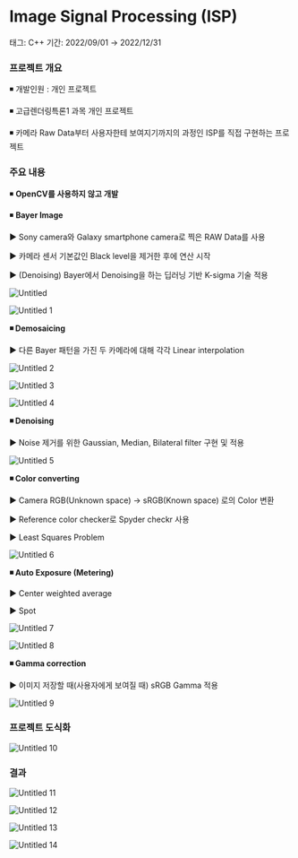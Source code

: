 # Image Signal Processing (ISP)

태그: C++
기간: 2022/09/01 → 2022/12/31

### **프로젝트 개요**

◾ 개발인원 : 개인 프로젝트

◾ 고급렌더링특론1 과목 개인 프로젝트

◾ 카메라 Raw Data부터 사용자한테 보여지기까지의 과정인 ISP를 직접 구현하는 프로젝트

### 주요 내용

◾ **OpenCV를 사용하지 않고 개발**

◾ **Bayer Image**

▶ Sony camera와 Galaxy smartphone camera로 찍은 RAW Data를 사용

▶ 카메라 센서 기본값인 Black level을 제거한 후에 연산 시작

▶ (Denoising) Bayer에서 Denoising을 하는 딥러닝 기반 K-sigma 기술 적용

![Untitled](https://github.com/InYongShin/ISP-Simulation/assets/57998317/04bcfe07-db93-4ce4-87a9-050dd391af96)

![Untitled 1](https://github.com/InYongShin/ISP-Simulation/assets/57998317/71c26ef4-df2c-4e6d-aec6-dcd7c9cee643)

**◾ Demosaicing**

▶ 다른 Bayer 패턴을 가진 두 카메라에 대해 각각 Linear interpolation

![Untitled 2](https://github.com/InYongShin/ISP-Simulation/assets/57998317/cb02ce7e-bc4c-4fe6-b429-4c192ebdf995)

![Untitled 3](https://github.com/InYongShin/ISP-Simulation/assets/57998317/2368a40f-90b2-4477-b15e-fd7de7d2a443)

![Untitled 4](https://github.com/InYongShin/ISP-Simulation/assets/57998317/80006bc4-6ff0-4e39-80c2-31a6500af5da)

**◾ Denoising**

▶ Noise 제거를 위한 Gaussian, Median, Bilateral filter 구현 및 적용

![Untitled 5](https://github.com/InYongShin/ISP-Simulation/assets/57998317/4e2b8033-4bc4-4749-b8ca-d93e1e3d6117)

**◾ Color converting**

▶ Camera RGB(Unknown space) → sRGB(Known space) 로의 Color 변환

▶ Reference color checker로 Spyder checkr 사용

▶ Least Squares Problem

![Untitled 6](https://github.com/InYongShin/ISP-Simulation/assets/57998317/1d4ce01c-bf11-4f2d-af98-44f0b3523cd8)

**◾ Auto Exposure (Metering)**

▶ Center weighted average

▶ Spot

![Untitled 7](https://github.com/InYongShin/ISP-Simulation/assets/57998317/e87d882c-d158-4803-bb02-29e180fe99aa)

![Untitled 8](https://github.com/InYongShin/ISP-Simulation/assets/57998317/65d5f909-d09c-4809-b2a3-4fa63292a24a)

**◾ Gamma correction**

▶ 이미지 저장할 때(사용자에게 보여질 때) sRGB Gamma 적용

![Untitled 9](https://github.com/InYongShin/ISP-Simulation/assets/57998317/6a5cca7e-45b0-406f-9d7f-fab1dff9085f)

### 프로젝트 **도식화**

![Untitled 10](https://github.com/InYongShin/ISP-Simulation/assets/57998317/967365ce-9d6e-48be-b7d8-c5ef047f66fa)

### 결과

![Untitled 11](https://github.com/InYongShin/ISP-Simulation/assets/57998317/ca780a2a-7e59-480c-b079-f54b93c0b71f)

![Untitled 12](https://github.com/InYongShin/ISP-Simulation/assets/57998317/3ab2473b-2215-41b7-8af8-51baf58f8af2)

![Untitled 13](https://github.com/InYongShin/ISP-Simulation/assets/57998317/1de3ee64-ecf9-4b84-895c-0bcd9cbc6a42)

![Untitled 14](https://github.com/InYongShin/ISP-Simulation/assets/57998317/adb2734d-2ee1-43e8-b468-10f1630fd074)
